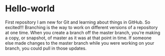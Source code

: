 # Hello-world
First repository
I am new for Git and learning about things in GitHub.
So excited!!!
Branching is the way to work on different versions of a repository at one time.
When you create a branch off the master branch, you’re making a copy, or snapshot, of master as it was at that point in time. If someone else made changes to the master branch while you were working on your branch, you could pull in those updates.

